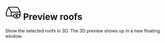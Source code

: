 # <img src="../../.gitbook/assets/prev-roof.svg" width="50" height="50"> Preview roofs

Show the selected roofs in 3D. The 3D preview shows up in a new floating window.